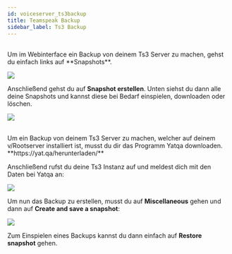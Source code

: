 ```yaml
---
id: voiceserver_ts3backup
title: Teamspeak Backup
sidebar_label: Ts3 Backup
---
```



<!--DOCUSAURUS_CODE_TABS-->
<!--Webinterface-->
<br>
Um im Webinterface ein Backup von deinem Ts3 Server zu machen, gehst du einfach links auf **Snapshots**.

![](https://screensaver01.zap-hosting.com/index.php/s/KyHDAHkYACakNAs/preview)

Anschließend gehst du auf **Snapshot erstellen**. Unten siehst du dann alle deine Snapshots und kannst diese bei Bedarf einspielen, downloaden oder löschen.

![](https://screensaver01.zap-hosting.com/index.php/s/RLMCt3BAoK4txsf/preview)


<!--v/Rootserver-->
<br>
Um ein Backup von deinem Ts3 Server zu machen, welcher auf deinem v/Rootserver installiert ist, musst du dir das Programm Yatqa downloaden. **https://yat.qa/herunterladen/**

Anschließend rufst du deine Ts3 Instanz auf und meldest dich mit den Daten bei Yatqa an: 

![](https://screensaver01.zap-hosting.com/index.php/s/YxbYqMQTLy7XPSb/preview)

Um nun das Backup zu erstellen, musst du auf **Miscellaneous** gehen und dann auf **Create and save a snapshot**:

![](https://screensaver01.zap-hosting.com/index.php/s/5cyfs7PwSMMH354/preview)

Zum Einspielen eines Backups kannst du dann einfach auf **Restore snapshot** gehen.

<!--END_DOCUSAURUS_CODE_TABS-->
